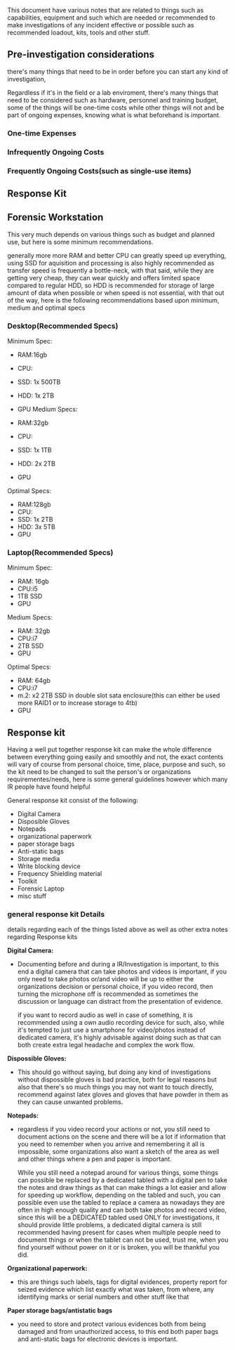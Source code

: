 This document have various notes that are related to things such as capabilities, equipment and such which are needed or recommended to make investigations of any incident effective or possible such as recommended loadout, kits, tools and other stuff.



## Pre-investigation considerations

there's many things that need to be in order before you can start any kind of investigation,

Regardless if it's in the field or a lab enviroment, there's many things that need to be considered such as hardware, personnel and training budget, some of the things will be one-time costs while other things will not and be part of ongoing expenses, knowing what is what beforehand is important.

### One-time Expenses

### Infrequently Ongoing Costs

### Frequently Ongoing Costs(such as single-use items)

## Response Kit


## Forensic Workstation

This very much depends on various things such as budget and planned use, but here is some minimum recommendations.

generally more more RAM and better CPU can greatly speed up everything, using SSD for aquisition and processing is also highly recommended as transfer speed is frequently a bottle-neck, with that said, while they are getting very cheap, they can wear quickly and offers limited space compared to regular HDD, so HDD is recommended for storage of large amount of data when possible or when speed is not essential, with that out of the way, here is the following recommendations based upon minimum, medium and optimal specs

### Desktop(Recommended Specs)

Minimum Spec:

+ RAM:16gb
+ CPU: 
+ SSD: 1x 500TB
+ HDD: 1x 2TB
+ GPU
Medium Specs:

+ RAM:32gb
+ CPU: 
+ SSD: 1x 1TB
+ HDD: 2x 2TB
+ GPU

Optimal Specs:

+ RAM:128gb
+ CPU: 
+ SSD: 1x 2TB
+ HDD: 3x 5TB
+ GPU

### Laptop(Recommended Specs)

Minimum Spec:

+ RAM: 16gb
+ CPU:i5
+ 1TB SSD
+ GPU

Medium Specs:

+ RAM: 32gb
+ CPU:i7
+ 2TB SSD
+ GPU


Optimal Specs:

+ RAM: 64gb
+ CPU:i7
+ m.2: x2 2TB SSD in double slot sata enclosure(this can either be used more RAID1 or to increase storage to 4tb)
+ GPU

## Response kit

Having a well put together response kit can make the whole difference between everything going easily and smoothly and not, the exact contents will vary of course from personal choice, time, place, purpose and such, so the kit need to be changed to suit the person's or organizations requirementes/needs, here is some general guidelines however which many IR people have found helpful


General response kit consist of the following:

+ Digital Camera
+ Disposible Gloves
+ Notepads
+ organizational paperwork
+ paper storage bags
+ Anti-static bags
+ Storage media
+ Write blocking device
+ Frequency Shielding material
+ Toolkit
+ Forensic Laptop
+ misc stuff

### general response kit Details

details regarding each of the things listed above as well as other extra notes regarding Response kits

**Digital Camera:**
+ Documenting before and during a IR/Investigation is important, to this end a digital camera that can take photos and videos is important, if you only need to take photos or/and video will be up to either the organizations decision or personal choice, if you video record, then turning the microphone off is recommended as sometimes the discussion or language can distract from the presentation of evidence.

    if you want to record audio as well in case of something, it is recommended using a own audio recording device for such, also, while it's tempted to just use a smartphone for video/photos instead of dedicated camera, it's highly advisable against doing such as that can both create extra legal headache and complex the work flow.

**Dispossible Gloves:**
+ This should go without saying, but doing any kind of investigations without dispossible gloves is bad practice, both for legal reasons but also that there's so much things you may not want to touch directly, recommend against latex gloves and gloves that have powder in them as they can cause unwanted problems.

**Notepads:**
+ regardless if you video record your actions or not, you still need to document actions on the scene and there will be a lot if information that you need to remember when you arrive and remembering it all is impossible, some organizations also want a sketch of the area as well and other things where a pen and paper is important.

    While you still need a notepad around for various things, some things can possible be replaced by a dedicated tabled with a digital pen to take the notes and draw things as that can make things a lot easier and allow for speeding up workflow, depending on the tabled and such, you can possible even use the tabled to replace a camera as nowadays they are often in high enough quality and can both take photos and record video, since this will be a DEDICATED tabled used ONLY for investigations, it should provide little problems, a dedicated digital camera is still recommended having present for cases when multiple people need to document things or when the tablet can not be used, trust me, when you find yourself without power on it or is broken, you will be thankful you did.

**Organizational paperwork:**
+ this are things such labels, tags for digital evidences, property report for seized evidence which list exactly what was taken, from where, any identifying marks or serial numbers and other stuff like that

**Paper storage bags/antistatic bags**
+ you need to store and protect various evidences both from being damaged and from unauthorized access, to this end both paper bags and anti-static bags for electronic devices is important.